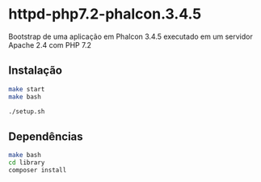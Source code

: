 # httpd-php7.2-phalcon.3.4.5

Bootstrap de uma aplicação em Phalcon 3.4.5 executado em um servidor Apache 2.4 com PHP 7.2

## Instalação

```bash
make start
make bash

./setup.sh
```

## Dependências

```bash
make bash
cd library
composer install
```
